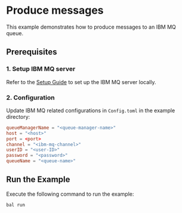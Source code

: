 # Produce messages

This example demonstrates how to produce messages to an IBM MQ queue.

## Prerequisites

### 1. Setup IBM MQ server

Refer to the [Setup Guide](https://dev-central.ballerina.io/ballerinax/ibm.ibmmq/latest#setup-guide) to set up the IBM MQ server locally.

### 2. Configuration

Update IBM MQ related configurations in `Config.toml` in the example directory:

```toml
queueManagerName = "<queue-manager-name>"
host = "<host>"
port = <port>
channel = "<ibm-mq-channel>"
userID = "<user-ID>"
password = "<password>"
queueName = "<queue-name>"
```

## Run the Example

Execute the following command to run the example:

```bash
bal run
```
